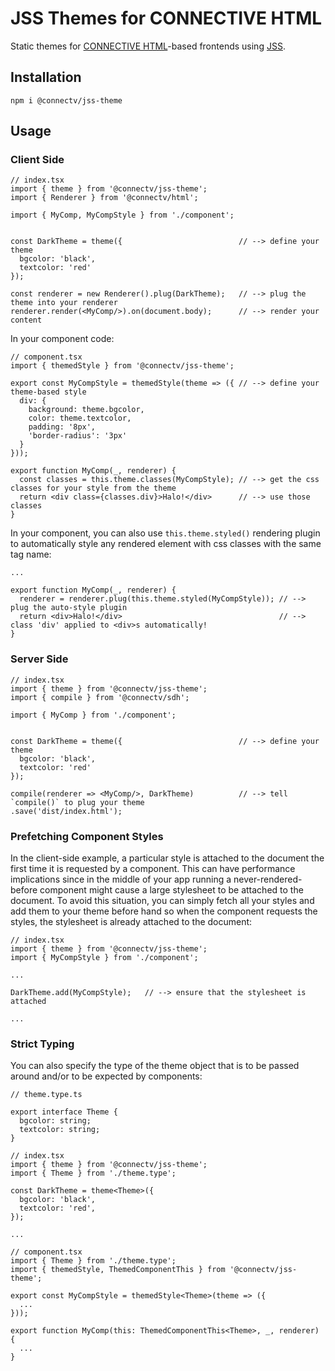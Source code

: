 # JSS Themes for CONNECTIVE HTML
Static themes for [CONNECTIVE HTML](https://github.com/CONNECT-platform/connective-html)-based frontends using [JSS](https://cssinjs.org/?v=v10.1.1).

## Installation

```
npm i @connectv/jss-theme
```

## Usage

### Client Side

```tsx
// index.tsx
import { theme } from '@connectv/jss-theme';
import { Renderer } from '@connectv/html';

import { MyComp, MyCompStyle } from './component';


const DarkTheme = theme({                          // --> define your theme
  bgcolor: 'black',
  textcolor: 'red'
});

const renderer = new Renderer().plug(DarkTheme);   // --> plug the theme into your renderer
renderer.render(<MyComp/>).on(document.body);      // --> render your content
```
In your component code:
```tsx
// component.tsx
import { themedStyle } from '@connectv/jss-theme';

export const MyCompStyle = themedStyle(theme => ({ // --> define your theme-based style
  div: {
    background: theme.bgcolor,
    color: theme.textcolor,
    padding: '8px',
    'border-radius': '3px'
  }
}));

export function MyComp(_, renderer) {
  const classes = this.theme.classes(MyCompStyle); // --> get the css classes for your style from the theme
  return <div class={classes.div}>Halo!</div>      // --> use those classes
}
```

In your component, you can also use `this.theme.styled()` rendering plugin to automatically
style any rendered element with css classes with the same tag name:

```component.tsx
...

export function MyComp(_, renderer) {
  renderer = renderer.plug(this.theme.styled(MyCompStyle)); // --> plug the auto-style plugin
  return <div>Halo!</div>                                   // --> class 'div' applied to <div>s automatically!
}
```

### Server Side

```tsx
// index.tsx
import { theme } from '@connectv/jss-theme';
import { compile } from '@connectv/sdh';

import { MyComp } from './component';


const DarkTheme = theme({                          // --> define your theme
  bgcolor: 'black',
  textcolor: 'red'
});

compile(renderer => <MyComp/>, DarkTheme)          // --> tell `compile()` to plug your theme
.save('dist/index.html');
```

### Prefetching Component Styles

In the client-side example, a particular style is attached to the document the first time it is requested by a component.
This can have performance implications since in the middle of your app running a never-rendered-before component might
cause a large stylesheet to be attached to the document. To avoid this situation, you can simply fetch all your styles and add them to your theme before hand so when the component requests the styles, the stylesheet is already attached to the document:

```tsx
// index.tsx
import { theme } from '@connectv/jss-theme';
import { MyCompStyle } from './component';

...

DarkTheme.add(MyCompStyle);   // --> ensure that the stylesheet is attached

...
```

### Strict Typing

You can also specify the type of the theme object that is to be passed around and/or to be expected by components:

```tsx
// theme.type.ts

export interface Theme {
  bgcolor: string;
  textcolor: string;
}
```
```tsx
// index.tsx
import { theme } from '@connectv/jss-theme';
import { Theme } from './theme.type';

const DarkTheme = theme<Theme>({
  bgcolor: 'black',
  textcolor: 'red',
});

...
```
```tsx
// component.tsx
import { Theme } from './theme.type';
import { themedStyle, ThemedComponentThis } from '@connectv/jss-theme';

export const MyCompStyle = themedStyle<Theme>(theme => ({
  ...
}));

export function MyComp(this: ThemedComponentThis<Theme>, _, renderer) {
  ...
}
```
